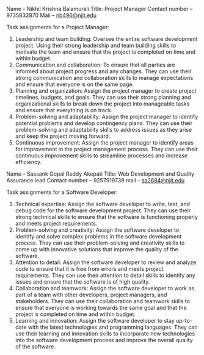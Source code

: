 Name - Nikhil Krishna Balamurali
Title: Project Manager
Contact number – 9735832870
Mail – nb496@njit.edu

Task assignments for a Project Manager:
1. Leadership and team building: Oversee the entire software development project. Using their strong leadership and team building skills to motivate the team and ensure that the project is completed on time and within budget.
2. Communication and collaboration: To ensure that all parties are informed about project progress and any changes. They can use their strong communication and collaboration skills to manage expectations and ensure that everyone is on the same page.
3. Planning and organization: Assign the project manager to create project timelines, budgets, and goals. They can use their strong planning and organizational skills to break down the project into manageable tasks and ensure that everything is on track.
4. Problem-solving and adaptability: Assign the project manager to identify potential problems and develop contingency plans. They can use their problem-solving and adaptability skills to address issues as they arise and keep the project moving forward.
5. Continuous improvement: Assign the project manager to identify areas for improvement in the project management process. They can use their continuous improvement skills to streamline processes and increase efficiency.


Name – Sassank Gopal Reddy Akepati
Title: Web Development and Quality Assurance lead
Contact number – 9257919739
mail - sa2684@njit.edu

Task assignments for a Software Developer:
1.	Technical expertise: Assign the software developer to write, test, and debug code for the software development project. They can use their strong technical skills to ensure that the software is functioning properly and meets project requirements.
2.	Problem-solving and creativity: Assign the software developer to identify and solve complex problems in the software development process. They can use their problem-solving and creativity skills to come up with innovative solutions that improve the quality of the software.
3.	Attention to detail: Assign the software developer to review and analyze code to ensure that it is free from errors and meets project requirements. They can use their attention to detail skills to identify any issues and ensure that the software is of high quality.
4.	Collaboration and teamwork: Assign the software developer to work as part of a team with other developers, project managers, and stakeholders. They can use their collaboration and teamwork skills to ensure that everyone is working towards the same goal and that the project is completed on time and within budget.
5.	Learning and innovation: Assign the software developer to stay up-to-date with the latest technologies and programming languages. They can use their learning and innovation skills to incorporate new technologies into the software development process and improve the overall quality of the software.
